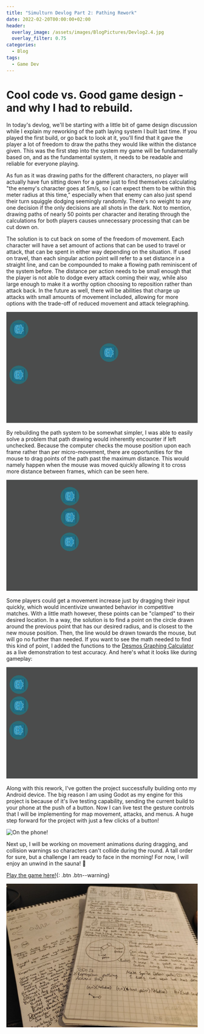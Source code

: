 ```yaml
---
title: "Simulturn Devlog Part 2: Pathing Rework"
date: 2022-02-20T00:00:00+02:00
header:
  overlay_image: /assets/images/BlogPictures/Devlog2.4.jpg
  overlay_filter: 0.75
categories:
  - Blog
tags:
  - Game Dev
---
```


# Cool code vs. Good game design - and why I had to rebuild.

In today's devlog, we'll be starting with a little bit of game design discussion while I explain my reworking of the path laying system I built last time. If you played the first build, or go back to look at it, you'll find that it gave the player a lot of freedom to draw the paths they would like within the distance given. This was the first step into the system my game will be fundamentally based on, and as the fundamental system, it needs to be readable and reliable for everyone playing. 

As fun as it was drawing paths for the different characters, no player will actually have fun sitting down for a game just to find themselves calculating "the enemy's character goes at 5m/s, so I can expect them to be within this meter radius at this time," especially when that enemy can also just spend their turn squiggle dodging seemingly randomly. There's no weight to any one decision if the only decisions are all shots in the dark. Not to mention, drawing paths of nearly 50 points per character and iterating through the calculations for both players causes unnecessary processing that can be cut down on.

The solution is to cut back on some of the freedom of movement. Each character will have a set amount of actions that can be used to travel or attack, that can be spent in either way depending on the situation. If used on travel, than each singular action point will refer to a set distance in a straight line, and can be compounded to make a flowing path reminiscent of the system before. The distance per action needs to be small enough that the player is not able to dodge every attack coming their way, while also large enough to make it a worthy option choosing to reposition rather than attack back. In the future as well, there will be abilities that charge up attacks with small amounts of movement included, allowing for more options with the trade-off of reduced movement and attack telegraphing.

![Prototype in action](/assets/images/BlogPictures/Devlog2.3.gif)

By rebuilding the path system to be somewhat simpler, I was able to easily solve a problem that path drawing would inherently encounter if left unchecked. Because the computer checks the mouse position upon each frame rather than per micro-movement, there are opportunities for the mouse to drag points of the path past the maximum distance. This would namely happen when the mouse was moved quickly allowing it to cross more distance between frames, which can be seen here.

![Game not working properly](/assets/images/BlogPictures/Devlog2.1.gif)

Some players could get a movement increase just by dragging their input quickly, which would incentivize unwanted behavior in competitive matches. With a little math however, these points can be "clamped" to their desired location. In a way, the solution is to find a point on the circle drawn around the previous point that has our desired radius, and is closest to the new mouse position. Then, the line would be drawn towards the mouse, but will go no further than needed. If you want to see the math needed to find this kind of point, I added the functions to the [Desmos Graphing Calculator][desmos] as a live demonstration to test accuracy. And here's what it looks like during gameplay:

![Game working properly](/assets/images/BlogPictures/Devlog2.2.gif)

Along with this rework, I've gotten the project successfully building onto my Android device. The big reason I am using Godot as my engine for this project is because of it's live testing capability, sending the current build to your phone at the push of a button. Now I can live test the gesture controls that I will be implementing for map movement, attacks, and menus. A huge step forward for the project with just a few clicks of a button!

![On the phone!](/assets/images/BlogPictures/video_2022-02-20_20-27-48.gif)

Next up, I will be working on movement animations during dragging, and collision warnings so characters can't collide during the round. A tall order for sure, but a challenge I am ready to face in the morning! For now, I will enjoy an unwind in the sauna! 😤

[Play the game here!](https://playerpeter1231.itch.io/simulturn-tactics-prototype){: .btn .btn--warning}

![Notes from the day](/assets/images/BlogPictures/Devlog2.4.jpg)

[desmos]: https://www.desmos.com/calculator/chqpnwrxql